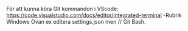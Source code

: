 För att kunna köra Git kommandon i VScode:
https://code.visualstudio.com/docs/editor/integrated-terminal	-Rubrik Windows
Ovan ex editera settings.json men // Git Bash.